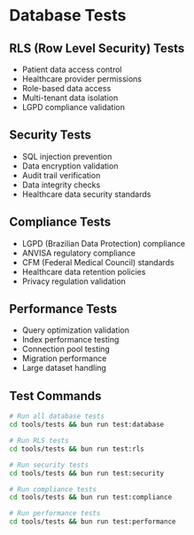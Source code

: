 # Database Tests

## RLS (Row Level Security) Tests
- Patient data access control
- Healthcare provider permissions
- Role-based data access
- Multi-tenant data isolation
- LGPD compliance validation

## Security Tests
- SQL injection prevention
- Data encryption validation
- Audit trail verification
- Data integrity checks
- Healthcare data security standards

## Compliance Tests
- LGPD (Brazilian Data Protection) compliance
- ANVISA regulatory compliance
- CFM (Federal Medical Council) standards
- Healthcare data retention policies
- Privacy regulation validation

## Performance Tests
- Query optimization validation
- Index performance testing
- Connection pool testing
- Migration performance
- Large dataset handling

## Test Commands
```bash
# Run all database tests
cd tools/tests && bun run test:database

# Run RLS tests
cd tools/tests && bun run test:rls

# Run security tests
cd tools/tests && bun run test:security

# Run compliance tests
cd tools/tests && bun run test:compliance

# Run performance tests
cd tools/tests && bun run test:performance
```